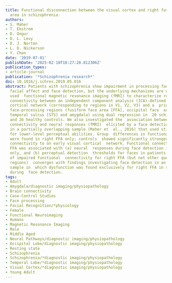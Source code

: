 ```yaml
---
title: Functional disconnection between the visual cortex and right fusiform face
  area in schizophrenia.
authors:
- S. Maher
- T. Ekstrom
- D. Ongur
- D. L. Levy
- D. J. Norton
- L. D. Nickerson
- Y. Chen
date: '2019-07-01'
publishDate: '2025-02-10T18:27:28.812306Z'
publication_types:
- article-journal
publication: '*Schizophrenia research*'
doi: 10.1016/j.schres.2019.05.016
abstract: Patients with schizophrenia show impairment in processing faces, including
  facial affect and face detection, but the underlying mechanisms are unknown. We
  used  functional magnetic resonance imaging (fMRI) to characterize resting state  functional
  connectivity between an independent component analysis (ICA)-defined  early visual
  cortical network (corresponding to regions in V1, V2, V3) and a  priori defined
  face-processing regions (fusiform face area [FFA], occipital face  area [OFA], superior
  temporal sulcus [STS] and amygdala) using dual regression in  20 schizophrenia patients
  and 26 healthy controls. We also investigated the  association between resting functional
  connectivity and neural responses (fMRI)  elicited by a face detection paradigm
  in a partially overlapping sample (Maher et  al., 2016) that used stimuli equated
  for lower-level perceptual abilities. Group  differences in functional connectivity
  were found in right FFA only; controls  showed significantly stronger functional
  connectivity to an early visual cortical  network. Functional connectivity in right
  FFA was associated with (a) neural  responses during face detection in controls
  only, and (b) perceptual detection  thresholds for faces in patients only. The finding
  of impaired functional  connectivity for right FFA (but not other queried domain-specific
  regions)  converges with findings investigating face detection in an overlapping
  sample in  which dysfunction was found exclusively for right FFA in schizophrenia
  during  face detection.
tags:
- Adult
- Amygdala/diagnostic imaging/physiopathology
- Brain connectivity
- Case-Control Studies
- Face processing
- Facial Recognition/*physiology
- Female
- Functional Neuroimaging
- Humans
- Magnetic Resonance Imaging
- Male
- Middle Aged
- Neural Pathways/diagnostic imaging/physiopathology
- Occipital Lobe/diagnostic imaging/physiopathology
- Resting state
- Schizophrenia
- Schizophrenia/*diagnostic imaging/physiopathology
- Temporal Lobe/*diagnostic imaging/physiopathology
- Visual Cortex/*diagnostic imaging/physiopathology
- Young Adult
---
```

